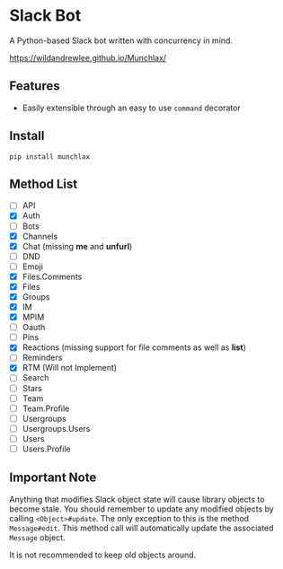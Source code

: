 # Slack Bot

A Python-based Slack bot written with concurrency in mind.

https://wildandrewlee.github.io/Munchlax/

## Features

- Easily extensible through an easy to use `command` decorator

## Install

```
pip install munchlax
```

## Method List

- [ ] API
- [x] Auth
- [ ] Bots
- [x] Channels
- [x] Chat (missing **me** and **unfurl**)
- [ ] DND
- [ ] Emoji
- [x] Files.Comments
- [x] Files
- [X] Groups
- [X] IM
- [X] MPIM
- [ ] Oauth
- [ ] Pins
- [X] Reactions (missing support for file comments as well as **list**)
- [ ] Reminders
- [x] RTM (Will not Implement)
- [ ] Search
- [ ] Stars
- [ ] Team
- [ ] Team.Profile
- [ ] Usergroups
- [ ] Usergroups.Users
- [ ] Users
- [ ] Users.Profile

## Important Note

Anything that modifies Slack object state will cause library objects to become stale. You should remember to update any modified objects by calling `<Object>#update`. The only exception to this is the method `Message#edit`. This method call will automatically update the associated `Message` object.

It is not recommended to keep old objects around.